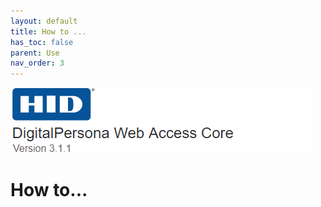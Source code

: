 ```yaml
---
layout: default
title: How to ...
has_toc: false  
parent: Use
nav_order: 3
---
```


![](../../docs/assets/HID-DPAM-Core.png)

# How to...
